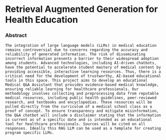# Retrieval Augmented Generation for Health Education

### Abstract

    The integration of large language models (LLMs) in medical education remains controversial due to concerns regarding the accuracy and reliability of generated information. The risk of disseminating incorrect information presents a barrier to their widespread adoption among students. Advanced technologies, including AI-driven chatbots, have the potential to accelerate student mastery of medical content by providing accessible, interactive learning resources. Thus, there is a critical need for the development of trustworthy, AI-based educational tools in this space. This project aims to develop an educational Medical Q&A Assistant that provides evidence-based medical knowledge, ensuring reliable learning for healthcare professionals. Our methodology involves collecting and preprocessing data from reputable medical resources, including public health guidelines, peer-reviewed research, and textbooks and encyclopedias. These resources will be pulled directly from the curriculum of a medical school class as a proof of concept. To ensure transparency and mitigate misinformation, the Q&A chatbot will include a disclaimer stating that the information is current as of a specific date and is intended as an educational tool for healthcare professionals. Sources will be cited on all responses. Ideally this RAG LLM can be used as a template for creating program specific LLMs.
